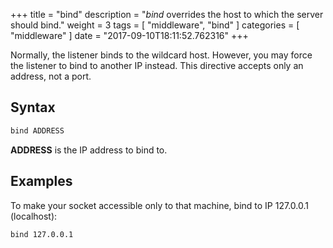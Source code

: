 +++
title = "bind"
description = "*bind* overrides the host to which the server should bind."
weight = 3
tags = [ "middleware", "bind" ]
categories = [ "middleware" ]
date = "2017-09-10T18:11:52.762316"
+++

Normally, the listener binds to the wildcard host. However, you may force the listener to bind to
another IP instead. This directive accepts only an address, not a port.

## Syntax

~~~ txt
bind ADDRESS
~~~

**ADDRESS** is the IP address to bind to.

## Examples

To make your socket accessible only to that machine, bind to IP 127.0.0.1 (localhost):

~~~ txt
bind 127.0.0.1
~~~
